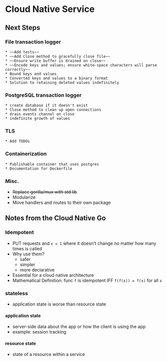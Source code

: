 # Cloud Native Service

## Next Steps
### File transaction logger
    * ~~Add tests~~
    * ~~Add Close method to gracefully close file~~
    * ~~Ensure write buffer is drained on close~~
    * ~~Encode keys and values; ensure white-space characters will parse correctly~~
    * Bound keys and values
    * Converted keys and values to a binary format
    * Solution to retaining deleted values indefinitely
### PostgreSQL transaction logger
    * create database if it doesn't exist
    * Close method to clean up open connections
    * drain events channel on close
    * indefinite growth of values
### TLS
    * Add TODOs
### Containerization
    * Publishable container that uses postgres
    * Documentation for Dockerfile
### Misc.
* ~~Replace gorilla/mux with std lib~~
* Modularize
* Move handlers and routes to their own package

## Notes from the Cloud Native Go

### Idempotent 
* PUT requests and `x = 1` where it doesn't change no matter how many times is called
* Why use them?
    * safer
    * simpler
    * more declarative
* Essential for a cloud native architecture
* Mathematical Definition: func `f` is idempotent IFF `f(f(x)) = f(x)` for all `x`
### stateless
* application state is worse than resource state
#### application state
* server-side data about the app or how the client is using the app
* example: session tracking
#### resource state
* state of a resource within a service
